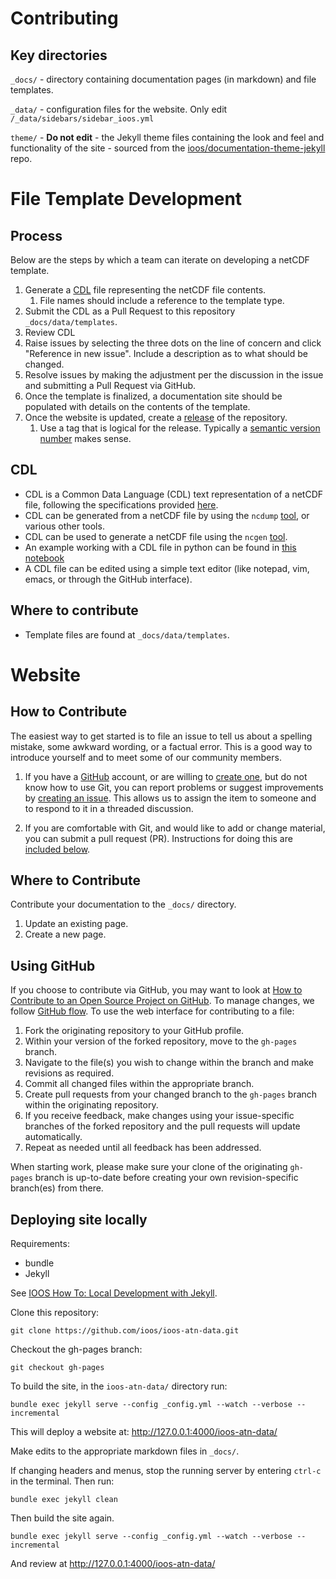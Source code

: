 # Contributing

## Key directories
`_docs/` - directory containing documentation pages (in markdown) and file templates.

`_data/` - configuration files for the website. Only edit `/_data/sidebars/sidebar_ioos.yml`

`theme/` - **Do not edit** - the Jekyll theme files containing the look and feel and functionality of the site - sourced from the 
[ioos/documentation-theme-jekyll](https://github.com/ioos/documentation-theme-jekyll) repo.

# File Template Development
## Process
Below are the steps by which a team can iterate on developing a netCDF template.

1. Generate a [CDL](#cdl) file representing the netCDF file contents.
   1. File names should include a reference to the template type.
1. Submit the CDL as a Pull Request to this repository `_docs/data/templates`.
1. Review CDL
1. Raise issues by selecting the three dots on the line of concern and click "Reference in new issue". Include a description as to what should be changed.
1. Resolve issues by making the adjustment per the discussion in the issue and submitting a Pull Request via GitHub.
1. Once the template is finalized, a documentation site should be populated with details on the contents of the template.
1. Once the website is updated, create a [release](https://docs.github.com/en/repositories/releasing-projects-on-github/managing-releases-in-a-repository) of the repository.
   1. Use a tag that is logical for the release. Typically a [semantic version number](https://semver.org/) makes sense.   

## CDL
* CDL is a Common Data Language (CDL) text representation of a netCDF file, following the specifications provided [here](https://docs.unidata.ucar.edu/nug/current/_c_d_l.html).
* CDL can be generated from a netCDF file by using the `ncdump` [tool](https://www.unidata.ucar.edu/software/netcdf/workshops/2011/utilities/Ncdump.html), or various other tools.
* CDL can be used to generate a netCDF file using the `ncgen` [tool](https://linux.die.net/man/1/ncgen).
* An example working with a CDL file in python can be found in [this notebook](https://github.com/ioos/ioos-atn-data/blob/gh-pages/_docs/notebooks/create_atn_trajectory_template.ipynb)
* A CDL file can be edited using a simple text editor (like notepad, vim, emacs, or through the GitHub interface).

## Where to contribute
* Template files are found at `_docs/data/templates`.

# Website
## How to Contribute
The easiest way to get started is to file an issue to tell us about a spelling mistake, some awkward wording,
or a factual error. This is a good way to introduce yourself and to meet some of our community members.

1. If you have a [GitHub][github] account, or are willing to [create one][github-join], but do not know how to use Git,
you can report problems or suggest improvements by [creating an issue][issues]. This allows us to assign the item 
to someone and to respond to it in a threaded discussion.

2. If you are comfortable with Git, and would like to add or change material, you can submit a pull request (PR).
Instructions for doing this are [included below](#using-github).

## Where to Contribute
Contribute your documentation to the `_docs/` directory.

1. Update an existing page.
2. Create a new page.

## Using GitHub

If you choose to contribute via GitHub, you may want to look at [How to Contribute to an Open Source Project on 
GitHub][how-contribute]. To manage changes, we follow [GitHub flow][github-flow]. To use the web interface for 
contributing to a file:

1. Fork the originating repository to your GitHub profile.
2. Within your version of the forked repository, move to the `gh-pages` branch.
3. Navigate to the file(s) you wish to change within the branch and make revisions as required.
4. Commit all changed files within the appropriate branch.
5. Create pull requests from your changed branch to the `gh-pages` branch within the originating 
repository.
6. If you receive feedback, make changes using your issue-specific branches of the forked repository and the pull 
requests will update automatically.
7. Repeat as needed until all feedback has been addressed.

When starting work, please make sure your clone of the originating `gh-pages` branch is up-to-date before creating your own 
revision-specific branch(es) from there.

[github]: https://github.com
[github-flow]: https://guides.github.com/introduction/flow/
[github-join]: https://github.com/join
[how-contribute]: https://app.egghead.io/playlists/how-to-contribute-to-an-open-source-project-on-github
[issues]: https://guides.github.com/features/issues/

## Deploying site locally
Requirements:
* bundle
* Jekyll

See [IOOS How To: Local Development with Jekyll](https://ioos.github.io/ioos-documentation-jekyll-skeleton/howto.html#local-development-with-jekyll).

Clone this repository:
```commandline
git clone https://github.com/ioos/ioos-atn-data.git
```
Checkout the gh-pages branch:
```commandline
git checkout gh-pages
```
To build the site, in the `ioos-atn-data/` directory run:
```commandline
bundle exec jekyll serve --config _config.yml --watch --verbose --incremental
```
This will deploy a website at: http://127.0.0.1:4000/ioos-atn-data/

Make edits to the appropriate markdown files in `_docs/`. 

If changing headers and menus, stop the running server by entering `ctrl-c` in the terminal. Then run:
```commandline
bundle exec jekyll clean
```
Then build the site again.
```commandline
bundle exec jekyll serve --config _config.yml --watch --verbose --incremental
```
And review at http://127.0.0.1:4000/ioos-atn-data/

